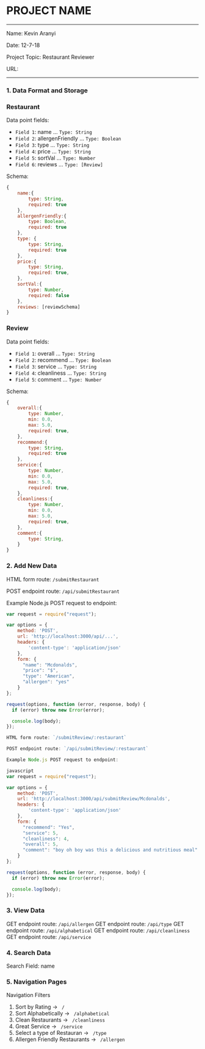 
# PROJECT NAME

---

Name: Kevin Aranyi

Date: 12-7-18

Project Topic: Restaurant Reviewer

URL: 

---


### 1. Data Format and Storage

### Restaurant

Data point fields:
- `Field 1`: name                ...       `Type: String`
- `Field 2`: allergenFriendly    ...       `Type: Boolean`
- `Field 3`: type                ...       `Type: String`
- `Field 4`: price               ...       `Type: String`
- `Field 5`: sortVal             ...       `Type: Number`
- `Field 6`: reviews             ...       `Type: [Review]`

Schema: 
```javascript
{
    name:{
        type: String,
        required: true
    },
    allergenFriendly:{
        type: Boolean,
        required: true
    },
    type: {
        type: String,
        required: true
    },
    price:{
        type: String,
        required: true,
    },
    sortVal:{
        type: Number,
        required: false
    },
    reviews: [reviewSchema]
}
```

### Review

Data point fields:
- `Field 1`: overall             ...       `Type: String`
- `Field 2`: recommend           ...       `Type: Boolean`
- `Field 3`: service             ...       `Type: String`
- `Field 4`: cleanliness         ...       `Type: String`
- `Field 5`: comment             ...       `Type: Number`

Schema: 
```javascript
{
    overall:{
        type: Number,
        min: 0.0,
        max: 5.0,
        required: true,
    },
    recommend:{
        type: String,
        required: true
    },
    service:{
        type: Number,
        min: 0.0,
        max: 5.0,
        required: true,
    },
    cleanliness:{
        type: Number,
        min: 0.0,
        max: 5.0,
        required: true,
    },
    comment:{
        type: String,
    }
}
```

### 2. Add New Data

HTML form route: `/submitRestaurant`

POST endpoint route: `/api/submitRestaurant`

Example Node.js POST request to endpoint: 
```javascript
var request = require("request");

var options = { 
    method: 'POST',
    url: 'http://localhost:3000/api/...',
    headers: { 
        'content-type': 'application/json' 
    },
    form: { 
      "name": "Mcdonalds",
      "price": "$",
      "type": "American",
      "allergen": "yes"
    } 
};

request(options, function (error, response, body) {
  if (error) throw new Error(error);

  console.log(body);
});

HTML form route: `/submitReview/:restaurant`

POST endpoint route: `/api/submitReview/:restaurant`

Example Node.js POST request to endpoint: 

javascript
var request = require("request");

var options = { 
    method: 'POST',
    url: 'http://localhost:3000/api/submitReview/Mcdonalds',
    headers: { 
        'content-type': 'application/json' 
    },
    form: { 
      "recommend": "Yes",
      "service": 5,
      "cleanliness": 4,
      "overall": 5,
      "comment": "boy oh boy was this a delicious and nutritious meal"
    } 
};

request(options, function (error, response, body) {
  if (error) throw new Error(error);

  console.log(body);
});

```

### 3. View Data

GET endpoint route: `/api/allergen`
GET endpoint route: `/api/type`
GET endpoint route: `/api/alphabetical`
GET endpoint route: `/api/cleanliness`
GET endpoint route: `/api/service`

### 4. Search Data

Search Field: name

### 5. Navigation Pages

Navigation Filters
1. Sort by Rating -> `  /  `
2. Sort Alphabetically -> `  /alphabetical  `
3. Clean Restaurants -> `  /cleanliness  `
4. Great Service -> `  /service  `
5. Select a type of Restauran -> `  /type  `
6. Allergen Friendly Restaurants -> `  /allergen  `